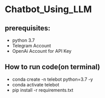 # Chatbot_Using_LLM


## prerequisites:
- python 3.7
- Telegram Account
- OpenAi Account for API Key

## How to run code(on terminal)
- conda create -n telebot python=3.7 -y
- conda activate telebot
- pip install -r requirements.txt

